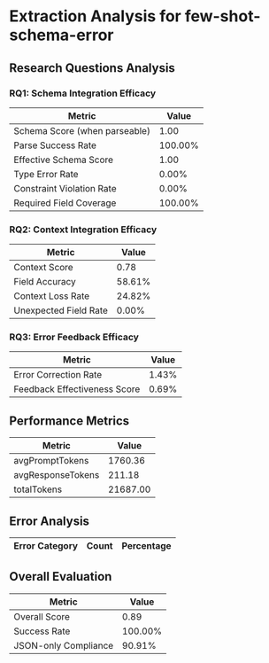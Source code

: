 # Extraction Analysis for few-shot-schema-error

## Research Questions Analysis

### RQ1: Schema Integration Efficacy

| Metric | Value |
|--------|-------|
| Schema Score (when parseable) | 1.00 |
| Parse Success Rate | 100.00% |
| Effective Schema Score | 1.00 |
| Type Error Rate | 0.00% |
| Constraint Violation Rate | 0.00% |
| Required Field Coverage | 100.00% |

### RQ2: Context Integration Efficacy

| Metric | Value |
|--------|-------|
| Context Score | 0.78 |
| Field Accuracy | 58.61% |
| Context Loss Rate | 24.82% |
| Unexpected Field Rate | 0.00% |

### RQ3: Error Feedback Efficacy

| Metric | Value |
|--------|-------|
| Error Correction Rate | 1.43% |
| Feedback Effectiveness Score | 0.69% |

## Performance Metrics

| Metric | Value |
|--------|-------|
| avgPromptTokens | 1760.36 |
| avgResponseTokens | 211.18 |
| totalTokens | 21687.00 |

## Error Analysis

| Error Category | Count | Percentage |
|---------------|-------|------------|

## Overall Evaluation

| Metric | Value |
|--------|-------|
| Overall Score | 0.89 |
| Success Rate | 100.00% |
| JSON-only Compliance | 90.91% |

